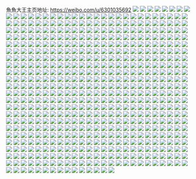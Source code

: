 魚魚大王主页地址: https://weibo.com/u/6301035692 
![](https://wx4.sinaimg.cn/mw2000/006SqvdWly1h8wrutnjklj30u0140114.jpg) 
![](https://wx4.sinaimg.cn/mw2000/006SqvdWly1h8wrurtm27j30u0140q9i.jpg) 
![](https://wx4.sinaimg.cn/mw2000/006SqvdWly1h8wruyfi19j30u0140wo0.jpg) 
![](https://wx4.sinaimg.cn/mw2000/006SqvdWly1h8wrv1w5x6j30u0140n8r.jpg) 
![](https://wx4.sinaimg.cn/mw2000/006SqvdWly1h8wrv4aw80j30u0140120.jpg) 
![](https://wx4.sinaimg.cn/mw2000/006SqvdWly1h8u0h585n4j30u013z456.jpg) 
![](https://wx4.sinaimg.cn/mw2000/006SqvdWly1h8suwefup4j30n01dsdi9.jpg) 
![](https://wx4.sinaimg.cn/mw2000/006SqvdWly1h8quftot3oj30n01dsq64.jpg) 
![](https://wx4.sinaimg.cn/mw2000/006SqvdWly1h8jdzva53vj30n01dsgpe.jpg) 
![](https://wx4.sinaimg.cn/mw2000/006SqvdWly1h8bsk2ibw4j31sk2e24qq.jpg) 
![](https://wx4.sinaimg.cn/mw2000/006SqvdWly1h8bsk3glt8j31wz2jzu0x.jpg) 
![](https://wx4.sinaimg.cn/mw2000/006SqvdWly1h8bsk1flloj31up2gyb29.jpg) 
![](https://wx4.sinaimg.cn/mw2000/006SqvdWly1h8aowx93irj30n01dsgsq.jpg) 
![](https://wx4.sinaimg.cn/mw2000/006SqvdWly1h8aowyfyzvj30n01ds452.jpg) 
![](https://wx4.sinaimg.cn/mw2000/006SqvdWly1h72gvwatrtj30u01400wb.jpg) 
![](https://wx4.sinaimg.cn/mw2000/006SqvdWly1h70cx6yhiqj30n017176n.jpg) 
![](https://wx4.sinaimg.cn/mw2000/006SqvdWly1h70cylhmhdj30n01dsgmi.jpg) 
![](https://wx4.sinaimg.cn/mw2000/006SqvdWly1h6r142a51jj30u014040z.jpg) 
![](https://wx4.sinaimg.cn/mw2000/006SqvdWly1h6r1414jq7j30u0140gse.jpg) 
![](https://wx4.sinaimg.cn/mw2000/006SqvdWly1h6r147tzctj30u014010q.jpg) 
![](https://wx4.sinaimg.cn/mw2000/006SqvdWly1h6r143lcj6j30u0140tae.jpg) 
![](https://wx4.sinaimg.cn/mw2000/006SqvdWly1h6r145otv0j30u0140n3x.jpg) 
![](https://wx4.sinaimg.cn/mw2000/006SqvdWly1h6r1494h16j30u0140tg8.jpg) 
![](https://wx4.sinaimg.cn/mw2000/006SqvdWly1h6f2nqagnlj30n01dswh1.jpg) 
![](https://wx4.sinaimg.cn/mw2000/006SqvdWly1h6e8nlencjj30n01ds774.jpg) 
![](https://wx4.sinaimg.cn/mw2000/006SqvdWly1h64qapkckjj30n01dsdhu.jpg) 
![](https://wx4.sinaimg.cn/mw2000/006SqvdWly1h64qapzblnj30n01ds40r.jpg) 
![](https://wx4.sinaimg.cn/mw2000/006SqvdWly1h64qaokon2j30n01dsgnm.jpg) 
![](https://wx4.sinaimg.cn/mw2000/006SqvdWly1h64qaqngwlj30n01ds0un.jpg) 
![](https://wx4.sinaimg.cn/mw2000/006SqvdWly1h64qar4htkj30n01dsdhr.jpg) 
![](https://wx4.sinaimg.cn/mw2000/006SqvdWly1h64qarfh4qj30n01ds75y.jpg) 
![](https://wx4.sinaimg.cn/mw2000/006SqvdWly1h64qasblhej30n01dsn0f.jpg) 
![](https://wx4.sinaimg.cn/mw2000/006SqvdWly1h6463nbwgmj30mz0p5751.jpg) 
![](https://wx4.sinaimg.cn/mw2000/006SqvdWly1h5wmkb48wsj313u0tu0yx.jpg) 
![](https://wx4.sinaimg.cn/mw2000/006SqvdWly1h5mtwezxa6j30u0140wpc.jpg) 
![](https://wx4.sinaimg.cn/mw2000/006SqvdWly1h5mtweqch5j30u0140qd9.jpg) 
![](https://wx4.sinaimg.cn/mw2000/006SqvdWly1h5mtwfa3kmj30u0140k2m.jpg) 
![](https://wx4.sinaimg.cn/mw2000/006SqvdWly1h5mtwfigwoj30u00u0798.jpg) 
![](https://wx4.sinaimg.cn/mw2000/006SqvdWly1h5mtwfv3pij30u0140th9.jpg) 
![](https://wx4.sinaimg.cn/mw2000/006SqvdWly1h5mtwg4ohkj30u0140ahj.jpg) 
![](https://wx4.sinaimg.cn/mw2000/006SqvdWly1h5mtwgeupdj30u014046u.jpg) 
![](https://wx4.sinaimg.cn/mw2000/006SqvdWly1h4xe5v3ja2j30u01hcahc.jpg) 
![](https://wx4.sinaimg.cn/mw2000/006SqvdWly1h4vmo39jo6j30u0140qbb.jpg) 
![](https://wx4.sinaimg.cn/mw2000/006SqvdWly1h3qdiif2okj31400u049l.jpg) 
![](https://wx4.sinaimg.cn/mw2000/006SqvdWly1h2f139360xj30u01hc47q.jpg) 
![](https://wx4.sinaimg.cn/mw2000/006SqvdWly1h2a22fmwjhj30qy1bwn1r.jpg) 
![](https://wx4.sinaimg.cn/mw2000/006SqvdWly1h1mbj8ds0jj30u01407dm.jpg) 
![](https://wx4.sinaimg.cn/mw2000/006SqvdWly1h1mbj8u0ukj30u0140qby.jpg) 
![](https://wx4.sinaimg.cn/mw2000/006SqvdWly1h2a5lecigaj30u0181n0j.jpg) 
![](https://wx4.sinaimg.cn/mw2000/006SqvdWly1h2a5lf5ol7j30u01ac42e.jpg) 
![](https://wx4.sinaimg.cn/mw2000/006SqvdWly1h2a5lfkhh1j30u0191wit.jpg) 
![](https://wx4.sinaimg.cn/mw2000/006SqvdWly1h1gksp3plej30u0140qfo.jpg) 
![](https://wx4.sinaimg.cn/mw2000/006SqvdWly1h1gkspi4hqj30u0140dsn.jpg) 
![](https://wx4.sinaimg.cn/mw2000/006SqvdWly1h1gkspx0o9j30u0140tn2.jpg) 
![](https://wx4.sinaimg.cn/mw2000/006SqvdWly1h1gksqebq3j30u0140495.jpg) 
![](https://wx4.sinaimg.cn/mw2000/006SqvdWly1h1gksqpluaj30u0140tkj.jpg) 
![](https://wx4.sinaimg.cn/mw2000/006SqvdWly1h1gksr2bxaj30u0140tht.jpg) 
![](https://wx4.sinaimg.cn/mw2000/006SqvdWly1h1eugkxl4kj30u014044l.jpg) 
![](https://wx4.sinaimg.cn/mw2000/006SqvdWly1h1euglknfij30u0140gt3.jpg) 
![](https://wx4.sinaimg.cn/mw2000/006SqvdWly1h1eugm0kmfj30u0140ah0.jpg) 
![](https://wx4.sinaimg.cn/mw2000/006SqvdWly1h1eugmljhhj30u0140n58.jpg) 
![](https://wx4.sinaimg.cn/mw2000/006SqvdWly1h1eugkhofkj30u0140wkh.jpg) 
![](https://wx4.sinaimg.cn/mw2000/006SqvdWly1h1eugnge13j30u0140tfu.jpg) 
![](https://wx4.sinaimg.cn/mw2000/006SqvdWly1h1eugnuy9dj30u014046v.jpg) 
![](https://wx4.sinaimg.cn/mw2000/006SqvdWly1h1e6u884gpj30u01404al.jpg) 
![](https://wx4.sinaimg.cn/mw2000/006SqvdWly1h1e6u8m5myj30u013tdqn.jpg) 
![](https://wx4.sinaimg.cn/mw2000/006SqvdWly1h0f4zr4az5j30u0140woe.jpg) 
![](https://wx4.sinaimg.cn/mw2000/006SqvdWly1h0f4zsa2mlj30u0140gu4.jpg) 
![](https://wx4.sinaimg.cn/mw2000/006SqvdWly1h0f4zt74pej30u013utez.jpg) 
![](https://wx4.sinaimg.cn/mw2000/006SqvdWly1h0c63s0bsvj30p718un43.jpg) 
![](https://wx4.sinaimg.cn/mw2000/006SqvdWly1gzvdnhx8okj30tu0tutc5.jpg) 
![](https://wx4.sinaimg.cn/mw2000/006SqvdWly1gztln45udwj30u00u00zj.jpg) 
![](https://wx4.sinaimg.cn/mw2000/006SqvdWly1gzsgrcte3oj30u0140tdy.jpg) 
![](https://wx4.sinaimg.cn/mw2000/006SqvdWly1gzsgrdb740j30u0140gpu.jpg) 
![](https://wx4.sinaimg.cn/mw2000/006SqvdWly1gzsgrdx2xvj30u0140dl3.jpg) 
![](https://wx4.sinaimg.cn/mw2000/006SqvdWly1gzsgreuyk7j30u0140gqr.jpg) 
![](https://wx4.sinaimg.cn/mw2000/006SqvdWly1gzsgrfe4dhj30u014044e.jpg) 
![](https://wx4.sinaimg.cn/mw2000/006SqvdWly1gzsgrcej4nj30u014079b.jpg) 
![](https://wx4.sinaimg.cn/mw2000/006SqvdWly1gzsgrg2b7dj30u01407co.jpg) 
![](https://wx4.sinaimg.cn/mw2000/006SqvdWly1gzsgrgsh7bj30u0146wo2.jpg) 
![](https://wx4.sinaimg.cn/mw2000/006SqvdWly1gzsgrhej9yj30u0140n6g.jpg) 
![](https://wx4.sinaimg.cn/mw2000/006SqvdWly1gzkargdr6lj30u01407b7.jpg) 
![](https://wx4.sinaimg.cn/mw2000/006SqvdWly1gzkaqdvsmcj30u01hcgws.jpg) 
![](https://wx4.sinaimg.cn/mw2000/006SqvdWly1gzkarh61j9j30u0140tg0.jpg) 
![](https://wx4.sinaimg.cn/mw2000/006SqvdWly1gz6a1brmdsj32c02c0u0z.jpg) 
![](https://wx4.sinaimg.cn/mw2000/006SqvdWly1gz6a19h3j2j32c02c04qp.jpg) 
![](https://wx4.sinaimg.cn/mw2000/006SqvdWly1gz6a4ikq8aj32c02c0hdt.jpg) 
![](https://wx4.sinaimg.cn/mw2000/006SqvdWly1gyghxf5xj9j30u0140dox.jpg) 
![](https://wx4.sinaimg.cn/mw2000/006SqvdWly1gygglch3xvj30u0140jwj.jpg) 
![](https://wx4.sinaimg.cn/mw2000/006SqvdWly1gyggldhj09j30u0140tdx.jpg) 
![](https://wx4.sinaimg.cn/mw2000/006SqvdWly1gz3jw0ds18j31sc2dsx67.jpg) 
![](https://wx4.sinaimg.cn/mw2000/006SqvdWly1gxdmqcf1c6j31sk2e31ky.jpg) 
![](https://wx4.sinaimg.cn/mw2000/006SqvdWly1gxdmqadk0zj31vl2i47wi.jpg) 
![](https://wx4.sinaimg.cn/mw2000/006SqvdWly1gxdmqe2xlpj31fe1wj7wh.jpg) 
![](https://wx4.sinaimg.cn/mw2000/006SqvdWly1gxdmqgnpxtj31ma25qx6p.jpg) 
![](https://wx4.sinaimg.cn/mw2000/006SqvdWly1gxdmqfe9osj32c0340kjm.jpg) 
![](https://wx4.sinaimg.cn/mw2000/006SqvdWly1gxdmqigqm4j32c02c0npe.jpg) 
![](https://wx4.sinaimg.cn/mw2000/006SqvdWly1gxckpcuucmj32c0340qv8.jpg) 
![](https://wx4.sinaimg.cn/mw2000/006SqvdWly1gxckp96pk4j32c0340npg.jpg) 
![](https://wx4.sinaimg.cn/mw2000/006SqvdWly1gxckpg8izpj32c0340e85.jpg) 
![](https://wx4.sinaimg.cn/mw2000/006SqvdWly1gxckqad22yj32c0340qv7.jpg) 
![](https://wx4.sinaimg.cn/mw2000/006SqvdWly1gxckqd7qhrj32c03404qs.jpg) 
![](https://wx4.sinaimg.cn/mw2000/006SqvdWly1gxckpjzxx1j32c0340npg.jpg) 
![](https://wx4.sinaimg.cn/mw2000/006SqvdWly1gxckplq4luj32c0340qv7.jpg) 
![](https://wx4.sinaimg.cn/mw2000/006SqvdWly1gxckpoxpdij32c0340qv7.jpg) 
![](https://wx4.sinaimg.cn/mw2000/006SqvdWly1gxckpihnmsj32c0340e84.jpg) 
![](https://wx4.sinaimg.cn/mw2000/006SqvdWly1gx9wxa0b89j32c0340kjl.jpg) 
![](https://wx4.sinaimg.cn/mw2000/006SqvdWly1gx9wxc3i2qj32c0340e81.jpg) 
![](https://wx4.sinaimg.cn/mw2000/006SqvdWly1gx9wxdbug9j32c0340b29.jpg) 
![](https://wx4.sinaimg.cn/mw2000/006SqvdWly1gwx2wfedooj31ds0n0q7u.jpg) 
![](https://wx4.sinaimg.cn/mw2000/006SqvdWly1gwowwnxck8j30u00u043j.jpg) 
![](https://wx4.sinaimg.cn/mw2000/006SqvdWly1gwoumo80u5j30u00u0qan.jpg) 
![](https://wx4.sinaimg.cn/mw2000/006SqvdWly1gwo16g42jgj30u0140dqq.jpg) 
![](https://wx4.sinaimg.cn/mw2000/006SqvdWly1gwo16gih7uj30u0140qdw.jpg) 
![](https://wx4.sinaimg.cn/mw2000/006SqvdWly1gwo16h6bxij30wb0u0dpg.jpg) 
![](https://wx4.sinaimg.cn/mw2000/006SqvdWly1gwijmjf8zbj30u0140k2i.jpg) 
![](https://wx4.sinaimg.cn/mw2000/006SqvdWly1gwif46zwncj30u012lgwy.jpg) 
![](https://wx4.sinaimg.cn/mw2000/006SqvdWly1gwerrn7wxbj30u00u0wnk.jpg) 
![](https://wx4.sinaimg.cn/mw2000/006SqvdWly1gwerrni1vnj30u00u00za.jpg) 
![](https://wx4.sinaimg.cn/mw2000/006SqvdWly1gwerrnwfwbj30u00u0ah5.jpg) 
![](https://wx4.sinaimg.cn/mw2000/006SqvdWly1gwerro6uggj30u00u010l.jpg) 
![](https://wx4.sinaimg.cn/mw2000/006SqvdWly1gwerrms8joj30u00u0aiq.jpg) 
![](https://wx4.sinaimg.cn/mw2000/006SqvdWly1gwerrolv2nj30u00u0jwg.jpg) 
![](https://wx4.sinaimg.cn/mw2000/006SqvdWly1gwfnu9yanlj30u00ubjwn.jpg) 
![](https://wx4.sinaimg.cn/mw2000/006SqvdWly1gwdt2e8iayj30u0140wpo.jpg) 
![](https://wx4.sinaimg.cn/mw2000/006SqvdWly1gwdt2epv25j30u014013t.jpg) 
![](https://wx4.sinaimg.cn/mw2000/006SqvdWly1gwdt2ffqtej30u01407f3.jpg) 
![](https://wx4.sinaimg.cn/mw2000/006SqvdWly1gwdt2g61lvj30u01407af.jpg) 
![](https://wx4.sinaimg.cn/mw2000/006SqvdWly1gwdt2gqkecj30u0140wkh.jpg) 
![](https://wx4.sinaimg.cn/mw2000/006SqvdWly1gwdt2h76voj30u0140q8p.jpg) 
![](https://wx4.sinaimg.cn/mw2000/006SqvdWly1gw490wmrysj30u0140ws4.jpg) 
![](https://wx4.sinaimg.cn/mw2000/006SqvdWly1gvznlc9dgqj30u0140th8.jpg) 
![](https://wx4.sinaimg.cn/mw2000/006SqvdWly1gvznlcojfhj30u0140k0q.jpg) 
![](https://wx4.sinaimg.cn/mw2000/006SqvdWly1gvznn2nrn6j30u0140wol.jpg) 
![](https://wx4.sinaimg.cn/mw2000/006SqvdWly1gvwgjkj7iyj32c0340e82.jpg) 
![](https://wx4.sinaimg.cn/mw2000/006SqvdWly1gvrt1p17pwj31400u0qbq.jpg) 
![](https://wx4.sinaimg.cn/mw2000/006SqvdWly1gvrt1qeg1oj30u00u0wmp.jpg) 
![](https://wx4.sinaimg.cn/mw2000/006SqvdWly1gvrt1s1r9xj31400u0dmk.jpg) 
![](https://wx4.sinaimg.cn/mw2000/006SqvdWly1gvrt1pd6psj30u0140gsz.jpg) 
![](https://wx4.sinaimg.cn/mw2000/006SqvdWly1gvrt1tpm5hj30u0140woh.jpg) 
![](https://wx4.sinaimg.cn/mw2000/006SqvdWly1gvrt1vnkbmj30u00u0q6o.jpg) 
![](https://wx4.sinaimg.cn/mw2000/006SqvdWly1gvrt1x650tj30u014049s.jpg) 
![](https://wx4.sinaimg.cn/mw2000/006SqvdWly1gvrt1ze189j30u01407gx.jpg) 
![](https://wx4.sinaimg.cn/mw2000/006SqvdWly1gvrt20wsxdj30u0140n8c.jpg) 
![](https://wx4.sinaimg.cn/mw2000/006SqvdWly1gvrt2220ocj30u0140gr9.jpg) 
![](https://wx4.sinaimg.cn/mw2000/006SqvdWly1gvrt23ewuuj30u011cdrc.jpg) 
![](https://wx4.sinaimg.cn/mw2000/006SqvdWly1gvrt24zjuij30u0140dty.jpg) 
![](https://wx4.sinaimg.cn/mw2000/006SqvdWly1gvrt26i2smj30u0140akx.jpg) 
![](https://wx4.sinaimg.cn/mw2000/006SqvdWly1gvrt28mbwhj30u01404a1.jpg) 
![](https://wx4.sinaimg.cn/mw2000/006SqvdWly1gvpnanpyt6j30u014045g.jpg) 
![](https://wx4.sinaimg.cn/mw2000/006SqvdWly1gvpnaodm2cj60u0140n3y02.jpg) 
![](https://wx4.sinaimg.cn/mw2000/006SqvdWly1gvpnaoswouj60u0140jxi02.jpg) 
![](https://wx4.sinaimg.cn/mw2000/006SqvdWly1gvlzrdk36aj61sc2dshdf02.jpg) 
![](https://wx4.sinaimg.cn/mw2000/006SqvdWly1gvlzreug3tj61sc2dse8102.jpg) 
![](https://wx4.sinaimg.cn/mw2000/006SqvdWly1gvlzrfqhkbj61sc2dskjl02.jpg) 
![](https://wx4.sinaimg.cn/mw2000/006SqvdWly1gvkho03y7fj63402c0e8202.jpg) 
![](https://wx4.sinaimg.cn/mw2000/006SqvdWly1gvkho1mt69j63402c04qq02.jpg) 
![](https://wx4.sinaimg.cn/mw2000/006SqvdWly1gvhg6x5oe4j32c03407wi.jpg) 
![](https://wx4.sinaimg.cn/mw2000/006SqvdWly1gvhg6zvb0ij62c0340npe02.jpg) 
![](https://wx4.sinaimg.cn/mw2000/006SqvdWly1gvhg71k7j2j62ds1sce8102.jpg) 
![](https://wx4.sinaimg.cn/mw2000/006SqvdWly1gvfam1hh52j61sc26jhdt02.jpg) 
![](https://wx4.sinaimg.cn/mw2000/006SqvdWly1gv96hgmndej62ab31rhdv02.jpg) 
![](https://wx4.sinaimg.cn/mw2000/006SqvdWly1guyy5aq684j32c03407wi.jpg) 
![](https://wx4.sinaimg.cn/mw2000/006SqvdWly1guyy5cgzikj62c0340qv602.jpg) 
![](https://wx4.sinaimg.cn/mw2000/006SqvdWly1guyy59ewbej61qp1qpque02.jpg) 
![](https://wx4.sinaimg.cn/mw2000/006SqvdWly1gut6z7tesfj60n00xatg502.jpg) 
![](https://wx4.sinaimg.cn/mw2000/006SqvdWly1gukmuv8d9bj61sc25nhdt02.jpg) 
![](https://wx4.sinaimg.cn/mw2000/006SqvdWly1gug3ub1sq7j61sc29u4qq02.jpg) 
![](https://wx4.sinaimg.cn/mw2000/006SqvdWly1gug3uennqaj61sc2ds4qq02.jpg) 
![](https://wx4.sinaimg.cn/mw2000/006SqvdWly1gug3u77prvj61sc1scnpd02.jpg) 
![](https://wx4.sinaimg.cn/mw2000/006SqvdWly1gu82llhr2tj60iy0ekaau02.jpg) 
![](https://wx4.sinaimg.cn/mw2000/006SqvdWly1gu7rzh3798j326325m4qp.jpg) 
![](https://wx4.sinaimg.cn/mw2000/006SqvdWly1gu26ky3t8xj31sc2dshdt.jpg) 
![](https://wx4.sinaimg.cn/mw2000/006SqvdWly1gu26kzun9fj31sc2dskjl.jpg) 
![](https://wx4.sinaimg.cn/mw2000/006SqvdWly1gu26l3f8dfj31sc2dskjl.jpg) 
![](https://wx4.sinaimg.cn/mw2000/006SqvdWly1gtwunjlp0yj32c0340kjl.jpg) 
![](https://wx4.sinaimg.cn/mw2000/006SqvdWly1gtwunl3ch9j32c0340kjl.jpg) 
![](https://wx4.sinaimg.cn/mw2000/006SqvdWly1gtwunmavjbj32c0340kjl.jpg) 
![](https://wx4.sinaimg.cn/mw2000/006SqvdWly1gtwunngkmhj31sc2dsqv5.jpg) 
![](https://wx4.sinaimg.cn/mw2000/006SqvdWly1gtwunia1xsj31sc2ds4qp.jpg) 
![](https://wx4.sinaimg.cn/mw2000/006SqvdWly1gtwunpdy9rj31sc2dsnpd.jpg) 
![](https://wx4.sinaimg.cn/mw2000/006SqvdWly1gtqd9ygk6pj30my0v0gx2.jpg) 
![](https://wx4.sinaimg.cn/mw2000/006SqvdWly1gtqd9yrcf5j30n00ufn40.jpg) 
![](https://wx4.sinaimg.cn/mw2000/006SqvdWly1gtqd9z8y7hj30n00zcaj2.jpg) 
![](https://wx4.sinaimg.cn/mw2000/006SqvdWly1gtqd9znmadj30n00vsn7j.jpg) 
![](https://wx4.sinaimg.cn/mw2000/006SqvdWly1gtqd9xxnprj30sg0sgdsm.jpg) 
![](https://wx4.sinaimg.cn/mw2000/006SqvdWly1gtqd9zz7zvj30n00u8tij.jpg) 
![](https://wx4.sinaimg.cn/mw2000/006SqvdWly1gs2zb646znj317r1mcamy.jpg) 
![](https://wx4.sinaimg.cn/mw2000/006SqvdWly1gs2zb7hj75j31801moqv6.jpg) 
![](https://wx4.sinaimg.cn/mw2000/006SqvdWly1gs2zb5i4nhj31im20t4qp.jpg) 
![](https://wx4.sinaimg.cn/mw2000/006SqvdWly1gs2dn0qvhlj32c0340x6p.jpg) 
![](https://wx4.sinaimg.cn/mw2000/006SqvdWly1gs2dmzfxbuj32c02c07wi.jpg) 
![](https://wx4.sinaimg.cn/mw2000/006SqvdWly1gs2dn2db6qj32c02c0qv6.jpg) 
![](https://wx4.sinaimg.cn/mw2000/006SqvdWly1gs2dn3sbhzj32c02c0hdu.jpg) 
![](https://wx4.sinaimg.cn/mw2000/006SqvdWly1gs2dn5hc74j32c02c0npf.jpg) 
![](https://wx4.sinaimg.cn/mw2000/006SqvdWly1gs2dn72kl0j32c03404qr.jpg) 
![](https://wx4.sinaimg.cn/mw2000/006SqvdWly1grgdzkw1yfj33402c01kx.jpg) 
![](https://wx4.sinaimg.cn/mw2000/006SqvdWly1gqx43jv8hlj31sc2dse81.jpg) 
![](https://wx4.sinaimg.cn/mw2000/006SqvdWly1gqx43lgrkxj31sc2ds4qp.jpg) 
![](https://wx4.sinaimg.cn/mw2000/006SqvdWly1gqx43o8hdrj31sc2dskjl.jpg) 
![](https://wx4.sinaimg.cn/mw2000/006SqvdWly1gqh2jcyk13j325c2wattj.jpg) 
![](https://wx4.sinaimg.cn/mw2000/006SqvdWly1gqh2jemp7cj323l2h91kf.jpg) 
![](https://wx4.sinaimg.cn/mw2000/006SqvdWly1gqh2jh4r9qj32c0340qv6.jpg) 
![](https://wx4.sinaimg.cn/mw2000/006SqvdWly1gqh2fbqdqhj32c02c0b2a.jpg) 
![](https://wx4.sinaimg.cn/mw2000/006SqvdWly1gqh2fdg04vj32c02c0e82.jpg) 
![](https://wx4.sinaimg.cn/mw2000/006SqvdWly1gqh2fmqb3dj32c02c0npe.jpg) 
![](https://wx4.sinaimg.cn/mw2000/006SqvdWly1gqh2fj36ftj31w62cvu0x.jpg) 
![](https://wx4.sinaimg.cn/mw2000/006SqvdWly1gqh2fkxmfmj31cs1l6npe.jpg) 
![](https://wx4.sinaimg.cn/mw2000/006SqvdWly1gqh2j0e5cdj32c02jzb2h.jpg) 
![](https://wx4.sinaimg.cn/mw2000/006SqvdWly1gqgl1d0xslj31xq239e82.jpg) 
![](https://wx4.sinaimg.cn/mw2000/006SqvdWly1gqgl1bp87vj31y625bhdu.jpg) 
![](https://wx4.sinaimg.cn/mw2000/006SqvdWly1gqgl1ea2q0j323s29unpe.jpg) 
![](https://wx4.sinaimg.cn/mw2000/006SqvdWly1gqdol6tdwzj32c02c0e81.jpg) 
![](https://wx4.sinaimg.cn/mw2000/006SqvdWly1gqdol5wp2lj30rs1yc1kx.jpg) 
![](https://wx4.sinaimg.cn/mw2000/006SqvdWly1gqdol4coh4j335s35s4r5.jpg) 
![](https://wx4.sinaimg.cn/mw2000/006SqvdWly1gpr4vplsmrj31sc2dsx6p.jpg) 
![](https://wx4.sinaimg.cn/mw2000/006SqvdWly1gpr4vqj6aoj31sc2dsx6p.jpg) 
![](https://wx4.sinaimg.cn/mw2000/006SqvdWly1gpr4vrq07uj31sc2ds1ky.jpg) 
![](https://wx4.sinaimg.cn/mw2000/006SqvdWly1gpr4vt3kmmj31sc2dsx6p.jpg) 
![](https://wx4.sinaimg.cn/mw2000/006SqvdWly1gpr4vtz2taj31sc2ds1kx.jpg) 
![](https://wx4.sinaimg.cn/mw2000/006SqvdWly1gpr4vogxbpj31sc2dsb1v.jpg) 
![](https://wx4.sinaimg.cn/mw2000/006SqvdWly1gpr4vuw2agj31sc2dsx6p.jpg) 
![](https://wx4.sinaimg.cn/mw2000/006SqvdWly1gpr4vw4t1zj31sc2dse75.jpg) 
![](https://wx4.sinaimg.cn/mw2000/006SqvdWly1gpr4vx5s9jj31sc2ds1kx.jpg) 
![](https://wx4.sinaimg.cn/mw2000/006SqvdWly1gpr587nq5ej32bz33y4qp.jpg) 
![](https://wx4.sinaimg.cn/mw2000/006SqvdWly1gpr58f2rfej317r1mcwv9.jpg) 
![](https://wx4.sinaimg.cn/mw2000/006SqvdWly1gpr58b2vl5j32c0340e81.jpg) 
![](https://wx4.sinaimg.cn/mw2000/006SqvdWly1gpr585uysij32c02bne81.jpg) 
![](https://wx4.sinaimg.cn/mw2000/006SqvdWly1gpr589vhntj32c0340e82.jpg) 
![](https://wx4.sinaimg.cn/mw2000/006SqvdWly1gpr58e88opj32c03401ky.jpg) 
![](https://wx4.sinaimg.cn/mw2000/006SqvdWly1gpcqe4j7kwj32c0340b2a.jpg) 
![](https://wx4.sinaimg.cn/mw2000/006SqvdWly1gpcqe5y7nyj32c03407wi.jpg) 
![](https://wx4.sinaimg.cn/mw2000/006SqvdWly1gpcqe2z5hcj31s81s8h3p.jpg) 
![](https://wx4.sinaimg.cn/mw2000/006SqvdWly1gp8xv4lkzdj32c03404qq.jpg) 
![](https://wx4.sinaimg.cn/mw2000/006SqvdWly1gp8xvb65tjj32c02c0u0i.jpg) 
![](https://wx4.sinaimg.cn/mw2000/006SqvdWly1gp8xv9d3xlj32c02c04qp.jpg) 
![](https://wx4.sinaimg.cn/mw2000/006SqvdWly1gpr6ci3r6mj32c0340e81.jpg) 
![](https://wx4.sinaimg.cn/mw2000/006SqvdWly1gpr6ch62g4j32c0340hdt.jpg) 
![](https://wx4.sinaimg.cn/mw2000/006SqvdWly1gp8xv0qh1cj32c02c0hdt.jpg) 
![](https://wx4.sinaimg.cn/mw2000/006SqvdWly1gp7q1lxhh7j31sc2dsb2a.jpg) 
![](https://wx4.sinaimg.cn/mw2000/006SqvdWly1gp7q1opregj31sc2dsb2a.jpg) 
![](https://wx4.sinaimg.cn/mw2000/006SqvdWly1gp7q1r5okwj31sc2dsx6p.jpg) 
![](https://wx4.sinaimg.cn/mw2000/006SqvdWly1gpr5d8cm12j32c0340wqx.jpg) 
![](https://wx4.sinaimg.cn/mw2000/006SqvdWly1gp7q1s6p84j31o928cax8.jpg) 
![](https://wx4.sinaimg.cn/mw2000/006SqvdWly1gp7q1vkbwmj31ug2glqrt.jpg) 
![](https://wx4.sinaimg.cn/mw2000/006SqvdWly1gp422l76lsj30n01dsac4.jpg) 
![](https://wx4.sinaimg.cn/mw2000/006SqvdWly1gp3h5yfqu2j32c0340kjm.jpg) 
![](https://wx4.sinaimg.cn/mw2000/006SqvdWly1gp3h5wmbvaj32c0340u0y.jpg) 
![](https://wx4.sinaimg.cn/mw2000/006SqvdWly1gp3h610pfsj32c0340x6q.jpg) 
![](https://wx4.sinaimg.cn/mw2000/006SqvdWly1gp252ucvyoj30n0107jyl.jpg) 
![](https://wx4.sinaimg.cn/mw2000/006SqvdWly1gp252ut0i2j30mz11qn5z.jpg) 
![](https://wx4.sinaimg.cn/mw2000/006SqvdWly1gp252vajvhj30mz127qb6.jpg) 
![](https://wx4.sinaimg.cn/mw2000/006SqvdWly1gosl9lb05fj30tx0txe5x.jpg) 
![](https://wx4.sinaimg.cn/mw2000/006SqvdWly1gon5ntn9unj31sc2ds4qp.jpg) 
![](https://wx4.sinaimg.cn/mw2000/006SqvdWly1gon5nw1046j31sc2ds1kx.jpg) 
![](https://wx4.sinaimg.cn/mw2000/006SqvdWly1gon5nxcqraj31sc2ds1kx.jpg) 
![](https://wx4.sinaimg.cn/mw2000/006SqvdWly1goiksjttwmj32c0340tkt.jpg) 
![](https://wx4.sinaimg.cn/mw2000/006SqvdWly1goikshouj7j32c03407wh.jpg) 
![](https://wx4.sinaimg.cn/mw2000/006SqvdWly1goiksfrbzpj32c03404qq.jpg) 
![](https://wx4.sinaimg.cn/mw2000/006SqvdWly1goikslfwoxj32c03404qp.jpg) 
![](https://wx4.sinaimg.cn/mw2000/006SqvdWly1goiksofpsmj32c0340kjm.jpg) 
![](https://wx4.sinaimg.cn/mw2000/006SqvdWly1goiksqaca8j31sc2dskjl.jpg) 
![](https://wx4.sinaimg.cn/mw2000/006SqvdWly1gog3mi82mij32c0340qv5.jpg) 
![](https://wx4.sinaimg.cn/mw2000/006SqvdWly1gog3mk9skjj32c0340e81.jpg) 
![](https://wx4.sinaimg.cn/mw2000/006SqvdWly1gog3mlcb4tj31sc2dsqv5.jpg) 
![](https://wx4.sinaimg.cn/mw2000/006SqvdWly1godnkdx05kj32c02c01kx.jpg) 
![](https://wx4.sinaimg.cn/mw2000/006SqvdWly1gobchnguhkj32c0340hdu.jpg) 
![](https://wx4.sinaimg.cn/mw2000/006SqvdWly1gobchot4mej32c0340e82.jpg) 
![](https://wx4.sinaimg.cn/mw2000/006SqvdWly1gobchm9motj32c0340npd.jpg) 
![](https://wx4.sinaimg.cn/mw2000/006SqvdWly1gobchq7vxbj31sc2dsx6q.jpg) 
![](https://wx4.sinaimg.cn/mw2000/006SqvdWly1gobchrejr3j31sc2ds7wi.jpg) 
![](https://wx4.sinaimg.cn/mw2000/006SqvdWly1gobchssalqj32c0340npe.jpg) 
![](https://wx4.sinaimg.cn/mw2000/006SqvdWly1go590phhqmj32c0340b2a.jpg) 
![](https://wx4.sinaimg.cn/mw2000/006SqvdWly1gnw40gvy18j32c02c0b2a.jpg) 
![](https://wx4.sinaimg.cn/mw2000/006SqvdWly1gnw40fpfd3j30u00u01by.jpg) 
![](https://wx4.sinaimg.cn/mw2000/006SqvdWly1gnw40hrsnuj32c02cee81.jpg) 
![](https://wx4.sinaimg.cn/mw2000/006SqvdWly1gnve7jmiokj32c03404qq.jpg) 
![](https://wx4.sinaimg.cn/mw2000/006SqvdWly1gnk2dtid0jg308c08c3yy.jpg) 
![](https://wx4.sinaimg.cn/mw2000/006SqvdWly1h3xciw0eh4j30u0134114.jpg) 
![](https://wx4.sinaimg.cn/mw2000/006SqvdWly1h3xciwguimj30u00xzwlv.jpg) 
![](https://wx4.sinaimg.cn/mw2000/006SqvdWly1h3xciws3omj30u012j114.jpg) 
![](https://wx4.sinaimg.cn/mw2000/006SqvdWly1gn5pv4hpmlj32c02u71kz.jpg) 
![](https://wx4.sinaimg.cn/mw2000/006SqvdWly1gne943je1rj31sc2dsb2a.jpg) 
![](https://wx4.sinaimg.cn/mw2000/006SqvdWly1gne9456e03j31sc2ds4qq.jpg) 
![](https://wx4.sinaimg.cn/mw2000/006SqvdWly1gne946g2pij31sc2dsqv5.jpg) 
![](https://wx4.sinaimg.cn/mw2000/006SqvdWly1gn3ltrm7nfj32c0340kjm.jpg) 
![](https://wx4.sinaimg.cn/mw2000/006SqvdWly1gn3ltszxpsj325630j7wh.jpg) 
![](https://wx4.sinaimg.cn/mw2000/006SqvdWly1gn3lu0me35j32c0340hdt.jpg) 
![](https://wx4.sinaimg.cn/mw2000/006SqvdWly1gn3ltxrvuwj32c0340b2a.jpg) 
![](https://wx4.sinaimg.cn/mw2000/006SqvdWly1gn3ltyo6s1j32c0340wps.jpg) 
![](https://wx4.sinaimg.cn/mw2000/006SqvdWly1gn3ltu2839j32c02tg7rz.jpg) 
![](https://wx4.sinaimg.cn/mw2000/006SqvdWly1gmui6clabej31sj2e1hdt.jpg) 
![](https://wx4.sinaimg.cn/mw2000/006SqvdWly1gmui6dffnhj320u2hwqv5.jpg) 
![](https://wx4.sinaimg.cn/mw2000/006SqvdWly1gmk1bizm5nj32c02c0b29.jpg) 
![](https://wx4.sinaimg.cn/mw2000/006SqvdWly1gmk1bjudzrj32c02c07wh.jpg) 
![](https://wx4.sinaimg.cn/mw2000/006SqvdWly1gmk1bl9sulj32c02c0x6q.jpg) 
![](https://wx4.sinaimg.cn/mw2000/006SqvdWly1gmixc4m6w6j32at2nuquu.jpg) 
![](https://wx4.sinaimg.cn/mw2000/006SqvdWly1gmixc28kv4j31sb20j7wi.jpg) 
![](https://wx4.sinaimg.cn/mw2000/006SqvdWly1gmixc3ef3dj31wz27hhdt.jpg) 
![](https://wx4.sinaimg.cn/mw2000/006SqvdWly1gme756t46qj32c02ow1ky.jpg) 
![](https://wx4.sinaimg.cn/mw2000/006SqvdWly1gmcjvqxvp6j32c02c0b29.jpg) 
![](https://wx4.sinaimg.cn/mw2000/006SqvdWly1gm3mc2z3vhj32aj2ajx6p.jpg) 
![](https://wx4.sinaimg.cn/mw2000/006SqvdWly1gm2bk3sag7j30tz0tz1kx.jpg) 
![](https://wx4.sinaimg.cn/mw2000/006SqvdWly1gm2bjt0d5jj32c02c07wi.jpg) 
![](https://wx4.sinaimg.cn/mw2000/006SqvdWly1gm2bjqu4kkj32c02c0npe.jpg) 
![](https://wx4.sinaimg.cn/mw2000/006SqvdWgy1glpnxctgewj32c02c0e82.jpg) 
![](https://wx4.sinaimg.cn/mw2000/006SqvdWly1glm5vkkpysj31sc26gqsa.jpg) 
![](https://wx4.sinaimg.cn/mw2000/006SqvdWly1glm5vm18pvj31jd1jdx3g.jpg) 
![](https://wx4.sinaimg.cn/mw2000/006SqvdWly1gllhorxpuuj32bs2bs7wi.jpg) 
![](https://wx4.sinaimg.cn/mw2000/006SqvdWly1glj0ktpv6mj31rf1x2u0x.jpg) 
![](https://wx4.sinaimg.cn/mw2000/006SqvdWly1glfmvc1e7pj31kq1kq1kx.jpg) 
![](https://wx4.sinaimg.cn/mw2000/006SqvdWly1glc9bphi8oj32c02c07wi.jpg) 
![](https://wx4.sinaimg.cn/mw2000/006SqvdWly1glc9b8w50qj32c02c0atb.jpg) 
![](https://wx4.sinaimg.cn/mw2000/006SqvdWly1glc941beitj320g20g7wh.jpg) 
![](https://wx4.sinaimg.cn/mw2000/006SqvdWly1glc940ketaj32c02c0kjl.jpg) 
![](https://wx4.sinaimg.cn/mw2000/006SqvdWly1glc942f1drj32c02c0e81.jpg) 
![](https://wx4.sinaimg.cn/mw2000/006SqvdWly1glc8ygbtaaj32c02c0kjo.jpg) 
![](https://wx4.sinaimg.cn/mw2000/006SqvdWly1glc8yhs95xj32c02c0u0y.jpg) 
![](https://wx4.sinaimg.cn/mw2000/006SqvdWly1glc8yihbz4j32c02c0npd.jpg) 
![](https://wx4.sinaimg.cn/mw2000/006SqvdWly1gl8kaeamhgj32c02c07qd.jpg) 
![](https://wx4.sinaimg.cn/mw2000/006SqvdWly1gl8kach4vpj32c02c0kik.jpg) 
![](https://wx4.sinaimg.cn/mw2000/006SqvdWly1gl8kaascx9j32c02c07wh.jpg) 
![](https://wx4.sinaimg.cn/mw2000/006SqvdWly1gl5ujhj4ksj32c02c0kjl.jpg) 
![](https://wx4.sinaimg.cn/mw2000/006SqvdWly1gl9xam3gmdj31ei1ei7rt.jpg) 
![](https://wx4.sinaimg.cn/mw2000/006SqvdWly1gl9xalb9gyj31jb1jbe81.jpg) 
![](https://wx4.sinaimg.cn/mw2000/006SqvdWly1gl0k9frcukj31kw1kwtxy.jpg) 
![](https://wx4.sinaimg.cn/mw2000/006SqvdWly1gkydhrw6htj30mz0kh774.jpg) 
![](https://wx4.sinaimg.cn/mw2000/006SqvdWly1gkws1t48edj32c02c0qsk.jpg) 
![](https://wx4.sinaimg.cn/mw2000/006SqvdWly1gkws1sfk93j32c02c01jp.jpg) 
![](https://wx4.sinaimg.cn/mw2000/006SqvdWly1gkws1toazej313r0ttqd8.jpg) 
![](https://wx4.sinaimg.cn/mw2000/006SqvdWly1gkvwjxakuaj31sc2dsh6f.jpg) 
![](https://wx4.sinaimg.cn/mw2000/006SqvdWly1gkprit5qfnj31kw1kwaqe.jpg) 
![](https://wx4.sinaimg.cn/mw2000/006SqvdWly1gkl47wpbcgj32c02c0e82.jpg) 
![](https://wx4.sinaimg.cn/mw2000/006SqvdWly1gkl47vggk2j32bz2bzqv5.jpg) 
![](https://wx4.sinaimg.cn/mw2000/006SqvdWly1gkl47xxnd0j31v12nlqv5.jpg) 
![](https://wx4.sinaimg.cn/mw2000/006SqvdWly1gkftelybbrj31rf2ckx6p.jpg) 
![](https://wx4.sinaimg.cn/mw2000/006SqvdWly1gkftenf1fqj32c02c0npe.jpg) 
![](https://wx4.sinaimg.cn/mw2000/006SqvdWly1gkfteohbm1j328c28ckjl.jpg) 
![](https://wx4.sinaimg.cn/mw2000/006SqvdWly1gkftekus56j32c02c0u0x.jpg) 
![](https://wx4.sinaimg.cn/mw2000/006SqvdWly1gkfteqvzlcj32c02c07wi.jpg) 
![](https://wx4.sinaimg.cn/mw2000/006SqvdWly1gkfterz0x8j32c02c0kjl.jpg) 
![](https://wx4.sinaimg.cn/mw2000/006SqvdWly1gkc7m6avmjj316o16owt9.jpg) 
![](https://wx4.sinaimg.cn/mw2000/006SqvdWly1gkb5b4jd71j316o1kw7r3.jpg) 
![](https://wx4.sinaimg.cn/mw2000/006SqvdWly1gkb5b3rc8vj316o1kwdye.jpg) 
![](https://wx4.sinaimg.cn/mw2000/006SqvdWly1gkb5b55h51j316o1kwh6v.jpg) 
![](https://wx4.sinaimg.cn/mw2000/006SqvdWly1gka048xifhj31kw1kwe7u.jpg) 
![](https://wx4.sinaimg.cn/mw2000/006SqvdWly1gka04b5lpbj31400u0jwh.jpg) 
![](https://wx4.sinaimg.cn/mw2000/006SqvdWly1gka04bj8dkj30u00u048m.jpg) 
![](https://wx4.sinaimg.cn/mw2000/006SqvdWly1gka04els4dj325k25kb2a.jpg) 
![](https://wx4.sinaimg.cn/mw2000/006SqvdWly1gka04d4sovj32ds1sc4qq.jpg) 
![](https://wx4.sinaimg.cn/mw2000/006SqvdWly1gka04a6fyvj32c02c04qr.jpg) 
![](https://wx4.sinaimg.cn/mw2000/006SqvdWly1gka04avbvhj31kw1kwaqh.jpg) 
![](https://wx4.sinaimg.cn/mw2000/006SqvdWly1gka047yz0bj32br2bru0x.jpg) 
![](https://wx4.sinaimg.cn/mw2000/006SqvdWly1gka04c13c3j31ei1eih2x.jpg) 
![](https://wx4.sinaimg.cn/mw2000/006SqvdWly1gk1tofmoazj316o16owwo.jpg) 
![](https://wx4.sinaimg.cn/mw2000/006SqvdWly1gk0s2cstsgj32c02c04qq.jpg) 
![](https://wx4.sinaimg.cn/mw2000/006SqvdWly1gk0s30njdzj329q310x44.jpg) 
![](https://wx4.sinaimg.cn/mw2000/006SqvdWly1gk1z6jgdxzj30n00uojzc.jpg) 
![](https://wx4.sinaimg.cn/mw2000/006SqvdWly1gk0s9k9sh7j32c02c01ky.jpg) 
![](https://wx4.sinaimg.cn/mw2000/006SqvdWly1gk0s4pdm1vj32c02c01kz.jpg) 
![](https://wx4.sinaimg.cn/mw2000/006SqvdWly1gk0sav22mej32ds1scb2a.jpg) 
![](https://wx4.sinaimg.cn/mw2000/006SqvdWly1gjtqel8wovj31kw1kw17n.jpg) 
![](https://wx4.sinaimg.cn/mw2000/006SqvdWly1gjrg5bod5wj316n1kw4lr.jpg) 
![](https://wx4.sinaimg.cn/mw2000/006SqvdWly1gjklddyfotj3190190nf0.jpg) 
![](https://wx4.sinaimg.cn/mw2000/006SqvdWly1gjdfjc9ctyj30n01x0e70.jpg) 
![](https://wx4.sinaimg.cn/mw2000/006SqvdWly1gjdfjdd4zcj30n01x0h8f.jpg) 
![](https://wx4.sinaimg.cn/mw2000/006SqvdWly1gjdfjancxlj30ma48he81.jpg) 
![](https://wx4.sinaimg.cn/mw2000/006SqvdWly1gjdfjh5zl4j30n01frqko.jpg) 
![](https://wx4.sinaimg.cn/mw2000/006SqvdWly1gjdfjk667wj315o3h0kjm.jpg) 
![](https://wx4.sinaimg.cn/mw2000/006SqvdWly1gjdfjft900j30n0541b2a.jpg) 
![](https://wx4.sinaimg.cn/mw2000/006SqvdWly1gja5yhrwk4j31sc2ds7wi.jpg) 
![](https://wx4.sinaimg.cn/mw2000/006SqvdWly1gja5yjh2waj32c02c0b0p.jpg) 
![](https://wx4.sinaimg.cn/mw2000/006SqvdWly1gja5ycb037j32c03401ky.jpg) 
![](https://wx4.sinaimg.cn/mw2000/006SqvdWly1gne98mac0hj31sc2dskjl.jpg) 
![](https://wx4.sinaimg.cn/mw2000/006SqvdWly1gne98nbj9ij31sc2dsqv5.jpg) 
![](https://wx4.sinaimg.cn/mw2000/006SqvdWly1gne98oujaqj32c0340x6q.jpg) 
![](https://wx4.sinaimg.cn/mw2000/006SqvdWly1gj5k1xu6k1j31q62ax4o4.jpg) 
![](https://wx4.sinaimg.cn/mw2000/006SqvdWly1giu0eobybgj32ds1scb01.jpg) 
![](https://wx4.sinaimg.cn/mw2000/006SqvdWly1giu0geddavj31sc2dsb2a.jpg) 
![](https://wx4.sinaimg.cn/mw2000/006SqvdWly1giu0fks2c6j32c02c0qv6.jpg) 
![](https://wx4.sinaimg.cn/mw2000/006SqvdWly1gip9om0b2ij30n00t3gv4.jpg) 
![](https://wx4.sinaimg.cn/mw2000/006SqvdWly1gio6qsn68dj32c0340b29.jpg) 
![](https://wx4.sinaimg.cn/mw2000/006SqvdWly1gio6rwbblvj32c03404qr.jpg) 
![](https://wx4.sinaimg.cn/mw2000/006SqvdWly1gio6pz5dyaj31sb2drhdu.jpg) 
![](https://wx4.sinaimg.cn/mw2000/006SqvdWly1gi6clvb9uhj32c02c0u0y.jpg) 
![](https://wx4.sinaimg.cn/mw2000/006SqvdWly1gi3gy4c2d4j32c03407wl.jpg) 
![](https://wx4.sinaimg.cn/mw2000/006SqvdWly1gi3gy348fej32c03407wo.jpg) 
![](https://wx4.sinaimg.cn/mw2000/006SqvdWly1gi3gy6qop3j32c0340b2e.jpg) 
![](https://wx4.sinaimg.cn/mw2000/006SqvdWly1gi3gy97q9vj32c02c0u10.jpg) 
![](https://wx4.sinaimg.cn/mw2000/006SqvdWly1gi3gyan5u3j32c02c04qs.jpg) 
![](https://wx4.sinaimg.cn/mw2000/006SqvdWly1gi3gyc37mkj33402c0e86.jpg) 
![](https://wx4.sinaimg.cn/mw2000/006SqvdWly1gi35vdb9coj32ds1sc1kx.jpg) 
![](https://wx4.sinaimg.cn/mw2000/006SqvdWly1gi35vdyzflj32ds1sc4qp.jpg) 
![](https://wx4.sinaimg.cn/mw2000/006SqvdWly1gi35vcrbiuj32bc1qi1ky.jpg) 
![](https://wx4.sinaimg.cn/mw2000/006SqvdWly1ghzwx3r8m3j3298298x3p.jpg) 
![](https://wx4.sinaimg.cn/mw2000/006SqvdWly1ghzwxonh8ij32bw2bwb27.jpg) 
![](https://wx4.sinaimg.cn/mw2000/006SqvdWly1ghzwx8rcqoj31ei1eiqmo.jpg) 
![](https://wx4.sinaimg.cn/mw2000/006SqvdWly1ghzwxpyezyj32c02c01ky.jpg) 
![](https://wx4.sinaimg.cn/mw2000/006SqvdWly1ghzwx7nn4dj32c02c0kjm.jpg) 
![](https://wx4.sinaimg.cn/mw2000/006SqvdWly1ghzwxr1t9sj32c02c0e82.jpg) 
![](https://wx4.sinaimg.cn/mw2000/006SqvdWly1ghyrp39nqij33402c0u0z.jpg) 
![](https://wx4.sinaimg.cn/mw2000/006SqvdWly1ghyropxqrxj30n00uo7cd.jpg) 
![](https://wx4.sinaimg.cn/mw2000/006SqvdWly1ghu527zp44j326m26mqv5.jpg) 
![](https://wx4.sinaimg.cn/mw2000/006SqvdWly1ghu5273ha4j3254254hdt.jpg) 
![](https://wx4.sinaimg.cn/mw2000/006SqvdWly1ghu529ayaij31sc1sckjl.jpg) 
![](https://wx4.sinaimg.cn/mw2000/006SqvdWly1ghstfcug02j31fb1fbttw.jpg) 
![](https://wx4.sinaimg.cn/mw2000/006SqvdWly1ghst72zn9uj32bs2brtyt.jpg) 
![](https://wx4.sinaimg.cn/mw2000/006SqvdWly1ghstfitxauj32c02c01kx.jpg) 
![](https://wx4.sinaimg.cn/mw2000/006SqvdWly1ghib4td1tqj31401hcn88.jpg) 
![](https://wx4.sinaimg.cn/mw2000/006SqvdWly1ghhd2unj1ej32c02c0e85.jpg) 
![](https://wx4.sinaimg.cn/mw2000/006SqvdWly1ghhd31xl2fj32c02c04qr.jpg) 
![](https://wx4.sinaimg.cn/mw2000/006SqvdWly1ghhd2s2rlqj32c02c0npf.jpg) 
![](https://wx4.sinaimg.cn/mw2000/006SqvdWly1ghhd2xq9inj32c02c0e87.jpg) 
![](https://wx4.sinaimg.cn/mw2000/006SqvdWly1ghhd30fxbgj32c02c0hdz.jpg) 
![](https://wx4.sinaimg.cn/mw2000/006SqvdWly1ghhd32loegj31kw1kw1kx.jpg) 
![](https://wx4.sinaimg.cn/mw2000/006SqvdWly1ghcufege12j31q02aou0x.jpg) 
![](https://wx4.sinaimg.cn/mw2000/006SqvdWly1ghcufd8wygj316o16o4cy.jpg) 
![](https://wx4.sinaimg.cn/mw2000/006SqvdWly1ghcuffu6m3j31fz1kwtw8.jpg) 
![](https://wx4.sinaimg.cn/mw2000/006SqvdWly1ghcufgdwpjj31ei1eito7.jpg) 
![](https://wx4.sinaimg.cn/mw2000/006SqvdWly1ghdxtymmbhj30ku0ku78o.jpg) 
![](https://wx4.sinaimg.cn/mw2000/006SqvdWly1ghdxsi0ku2j31kw1kw1kx.jpg) 
![](https://wx4.sinaimg.cn/mw2000/006SqvdWly1ghdxsip3f7j31kw1kw4qp.jpg) 
![](https://wx4.sinaimg.cn/mw2000/006SqvdWly1ghdxtmwxd5j30n01a07pp.jpg) 
![](https://wx4.sinaimg.cn/mw2000/006SqvdWly1ghdxvk24u3j32c02c0x6p.jpg) 
![](https://wx4.sinaimg.cn/mw2000/006SqvdWly1ghdxvo1l4rj32c02c01kx.jpg) 
![](https://wx4.sinaimg.cn/mw2000/006SqvdWly1gh4kfxxx5qj30n00uotfo.jpg) 
![](https://wx4.sinaimg.cn/mw2000/006SqvdWly1ggpnix4aywj31kw1kw1je.jpg) 
![](https://wx4.sinaimg.cn/mw2000/006SqvdWly1ggpniyjh23j31kw1kw1kx.jpg) 
![](https://wx4.sinaimg.cn/mw2000/006SqvdWly1ggpnizcj0bj316o16owu6.jpg) 
![](https://wx4.sinaimg.cn/mw2000/006SqvdWly1ggjq7ez8mxj30mv07jta6.jpg) 
![](https://wx4.sinaimg.cn/mw2000/006SqvdWly1ggajzbkkjrj33402c0e87.jpg) 
![](https://wx4.sinaimg.cn/mw2000/006SqvdWly1ggak00nbplj32kj1xex6p.jpg) 
![](https://wx4.sinaimg.cn/mw2000/006SqvdWly1ggak0vv3joj326d2wh4qq.jpg) 
![](https://wx4.sinaimg.cn/mw2000/006SqvdWly1gg9gks0rcuj32a02a1x6p.jpg) 
![](https://wx4.sinaimg.cn/mw2000/006SqvdWly1gg9gkibq4gj32c02c0kjl.jpg) 
![](https://wx4.sinaimg.cn/mw2000/006SqvdWly1gg9gp7pb3uj32c02c0qv9.jpg) 
![](https://wx4.sinaimg.cn/mw2000/006SqvdWly1gg9gnqw4umj32c02c0kjq.jpg) 
![](https://wx4.sinaimg.cn/mw2000/006SqvdWly1gg9gm5t0bej327e27ex6r.jpg) 
![](https://wx4.sinaimg.cn/mw2000/006SqvdWly1gg9gl7v76jj327t2747wj.jpg) 
![](https://wx4.sinaimg.cn/mw2000/006SqvdWly1gefn71um96j31sc2ds4qp.jpg) 
![](https://wx4.sinaimg.cn/mw2000/006SqvdWly1ghg1vofuugj31kw1kwx63.jpg) 
![](https://wx4.sinaimg.cn/mw2000/006SqvdWly1ghg1w0tbprj30u012ce81.jpg) 
![](https://wx4.sinaimg.cn/mw2000/006SqvdWly1ghg1w8zmuaj30ty0ugqss.jpg) 
![](https://wx4.sinaimg.cn/mw2000/006SqvdWly1geefxam917j31sc2ds1kx.jpg) 
![](https://wx4.sinaimg.cn/mw2000/006SqvdWly1geefwz2k2hj30n02tl1kx.jpg) 
![](https://wx4.sinaimg.cn/mw2000/006SqvdWly1geefxe7cluj30n01x0ka2.jpg) 
![](https://wx4.sinaimg.cn/mw2000/006SqvdWly1geefx5dfiyj30n01vs1kx.jpg) 
![](https://wx4.sinaimg.cn/mw2000/006SqvdWly1gdzf9p35ugj316o1kwduo.jpg) 
![](https://wx4.sinaimg.cn/mw2000/006SqvdWly1gdy3191kioj33402c0qv6.jpg) 
![](https://wx4.sinaimg.cn/mw2000/006SqvdWly1gdfqfvlpvij31ei1ei4qp.jpg) 
![](https://wx4.sinaimg.cn/mw2000/006SqvdWly1gbljpdydl3j30u00u047e.jpg) 
![](https://wx4.sinaimg.cn/mw2000/006SqvdWly1gbljpgg889j30u00u0qal.jpg) 
![](https://wx4.sinaimg.cn/mw2000/006SqvdWly1gbljpp7kumj30u00u0aip.jpg) 
![](https://wx4.sinaimg.cn/mw2000/006SqvdWly1gbljpb39lhj31h50u0k7m.jpg) 
![](https://wx4.sinaimg.cn/mw2000/006SqvdWly1gbljpk2tqoj30u00u1qdj.jpg) 
![](https://wx4.sinaimg.cn/mw2000/006SqvdWly1gbljpsl1vaj30u00u0amx.jpg) 
![](https://wx4.sinaimg.cn/mw2000/006SqvdWly1gbljpmrlwjj30u00u0wlv.jpg) 
![](https://wx4.sinaimg.cn/mw2000/006SqvdWly1gbljpwqg12j30u00u0wjl.jpg) 
![](https://wx4.sinaimg.cn/mw2000/006SqvdWly1gbljpyukp8j30u00u0k17.jpg) 
![](https://wx4.sinaimg.cn/mw2000/006SqvdWly1gb92xb7wzcj30u00u0doc.jpg) 
![](https://wx4.sinaimg.cn/mw2000/006SqvdWly1gb92xdj3iij30u00u0gt1.jpg) 
![](https://wx4.sinaimg.cn/mw2000/006SqvdWly1gb92xfugfxj30u00u047a.jpg) 
![](https://wx4.sinaimg.cn/mw2000/006SqvdWly1gav8u69g3tj30n00uojz4.jpg) 
![](https://wx4.sinaimg.cn/mw2000/006SqvdWly1gaq5d6zi8vj30u00u0q91.jpg) 
![](https://wx4.sinaimg.cn/mw2000/006SqvdWly1gaq5d6o4f8j30u00u0dm0.jpg) 
![](https://wx4.sinaimg.cn/mw2000/006SqvdWly1gaq5d7a8tuj30u00u0aj4.jpg) 
![](https://wx4.sinaimg.cn/mw2000/006SqvdWly1ga8qyuxddlj30n00uo7bw.jpg) 
![](https://wx4.sinaimg.cn/mw2000/006SqvdWly1gdec84hfr1j31bi17qtkj.jpg) 
![](https://wx4.sinaimg.cn/mw2000/006SqvdWly1g9xccprtl2j30n00n0jwk.jpg) 
![](https://wx4.sinaimg.cn/mw2000/006SqvdWly1g9xccqaicrj30n00n0gpq.jpg) 
![](https://wx4.sinaimg.cn/mw2000/006SqvdWly1g9xccrzo8dj31400u07e4.jpg) 
![](https://wx4.sinaimg.cn/mw2000/006SqvdWly1gdeco2kjtsj32c02c0kc8.jpg) 
![](https://wx4.sinaimg.cn/mw2000/006SqvdWly1g9rslo0ewvj31400u0k1e.jpg) 
![](https://wx4.sinaimg.cn/mw2000/006SqvdWly1g9kpampssmj30u0140du6.jpg) 
![](https://wx4.sinaimg.cn/mw2000/006SqvdWly1g9kergyn3oj30u10w610j.jpg) 
![](https://wx4.sinaimg.cn/mw2000/006SqvdWly1g9kergmfn5j30u00u0jz5.jpg) 
![](https://wx4.sinaimg.cn/mw2000/006SqvdWly1gdec3ckmthj32c03404qq.jpg) 
![](https://wx4.sinaimg.cn/mw2000/006SqvdWly1g9ii0j37klj30n00uo45x.jpg) 
![](https://wx4.sinaimg.cn/mw2000/006SqvdWly1g9ii0jo7icj30n00uo45i.jpg) 
![](https://wx4.sinaimg.cn/mw2000/006SqvdWly1g9ii1i3k2pj30u00u0qc1.jpg) 
![](https://wx4.sinaimg.cn/mw2000/006SqvdWly1gnedcc5lpsj32482tqwz2.jpg) 
![](https://wx4.sinaimg.cn/mw2000/006SqvdWly1gnedcd85p4j32c02canpe.jpg) 
![](https://wx4.sinaimg.cn/mw2000/006SqvdWly1gnedcf79olj32c02dze82.jpg) 
![](https://wx4.sinaimg.cn/mw2000/006SqvdWly1gnedchy2ppj32c0340npe.jpg) 
![](https://wx4.sinaimg.cn/mw2000/006SqvdWly1gnedcfzy35j31yt24se3i.jpg) 
![](https://wx4.sinaimg.cn/mw2000/006SqvdWly1gnedcgs74yj32482tqb29.jpg) 
![](https://wx4.sinaimg.cn/mw2000/006SqvdWly1g9gfx974gij30u01407gb.jpg) 
![](https://wx4.sinaimg.cn/mw2000/006SqvdWly1gdecssh9orj32462cr4qp.jpg) 
![](https://wx4.sinaimg.cn/mw2000/006SqvdWly1g9f206jc8qj31400u0ahq.jpg) 
![](https://wx4.sinaimg.cn/mw2000/006SqvdWly1gdecvf4gi6j32c02c01kx.jpg) 
![](https://wx4.sinaimg.cn/mw2000/006SqvdWly1g9drququ0vj31400u0tiy.jpg) 
![](https://wx4.sinaimg.cn/mw2000/006SqvdWly1g9drqv4u5yj31400u0dr0.jpg) 
![](https://wx4.sinaimg.cn/mw2000/006SqvdWly1g9drqu8r2kj31400u049y.jpg) 
![](https://wx4.sinaimg.cn/mw2000/006SqvdWly1g9b9jh3v2yj30u00xmgxi.jpg) 
![](https://wx4.sinaimg.cn/mw2000/006SqvdWly1g989mtda3qj30r60p1tbl.jpg) 
![](https://wx4.sinaimg.cn/mw2000/006SqvdWly1g989msy2tej30u00vdajr.jpg) 
![](https://wx4.sinaimg.cn/mw2000/006SqvdWly1g989mtwnjej30u50u0qam.jpg) 
![](https://wx4.sinaimg.cn/mw2000/006SqvdWly1g95bqvb73zj31400u0qc4.jpg) 
![](https://wx4.sinaimg.cn/mw2000/006SqvdWly1g95bquxbbgj31430u10z0.jpg) 
![](https://wx4.sinaimg.cn/mw2000/006SqvdWly1g95bsbybsij31400u010z.jpg) 
![](https://wx4.sinaimg.cn/mw2000/006SqvdWly1g933wzi8jwj30u00y5dmd.jpg) 
![](https://wx4.sinaimg.cn/mw2000/006SqvdWly1g933wyu0tgj30u00xujzi.jpg) 
![](https://wx4.sinaimg.cn/mw2000/006SqvdWly1g933x0hym8j30u00yygxi.jpg) 
![](https://wx4.sinaimg.cn/mw2000/006SqvdWly1g92ipbkb12j317j0u048u.jpg) 
![](https://wx4.sinaimg.cn/mw2000/006SqvdWly1gdebzegzqkj31zu2rsnhl.jpg) 
![](https://wx4.sinaimg.cn/mw2000/006SqvdWly1g90b6mlgmzj30u00v5dlw.jpg) 
![](https://wx4.sinaimg.cn/mw2000/006SqvdWly1g8wjmue3ovj31ox1ps4pz.jpg) 
![](https://wx4.sinaimg.cn/mw2000/006SqvdWly1g8uyzg8vdxj33402c0b1q.jpg) 
![](https://wx4.sinaimg.cn/mw2000/006SqvdWly1gdebvah6rmj31tk1tkb29.jpg) 
![](https://wx4.sinaimg.cn/mw2000/006SqvdWly1gdebvjl64zj31my1my7vy.jpg) 
![](https://wx4.sinaimg.cn/mw2000/006SqvdWly1gdebvqte9dj31m11lz1ha.jpg) 
![](https://wx4.sinaimg.cn/mw2000/006SqvdWly1g8oefu85y2j32c02c04qq.jpg) 
![](https://wx4.sinaimg.cn/mw2000/006SqvdWly1g8oefrxmitj32c02c0b2a.jpg) 
![](https://wx4.sinaimg.cn/mw2000/006SqvdWly1g8oefwpvfzj32c02c0hdu.jpg) 
![](https://wx4.sinaimg.cn/mw2000/006SqvdWly1g8m8yv2x1nj31j421he81.jpg) 
![](https://wx4.sinaimg.cn/mw2000/006SqvdWly1g8m8yywligj32tq248e7a.jpg) 
![](https://wx4.sinaimg.cn/mw2000/006SqvdWly1g8m8z17iqij32c0340u0x.jpg) 
![](https://wx4.sinaimg.cn/mw2000/006SqvdWly1g8d021pazmj30uo0n046q.jpg) 
![](https://wx4.sinaimg.cn/mw2000/006SqvdWly1gdeblqb4stj3248248b29.jpg) 
![](https://wx4.sinaimg.cn/mw2000/006SqvdWly1g8d024zsbqj33402c04qq.jpg) 
![](https://wx4.sinaimg.cn/mw2000/006SqvdWly1gdektmq58gj31kw1kw4qp.jpg) 
![](https://wx4.sinaimg.cn/mw2000/006SqvdWly1gdektzvywqj31kw1kw1kx.jpg) 
![](https://wx4.sinaimg.cn/mw2000/006SqvdWly1gdeku6q496j31kw1kw1kx.jpg) 
![](https://wx4.sinaimg.cn/mw2000/006SqvdWly1gdekubtttbj31kw16oayt.jpg) 
![](https://wx4.sinaimg.cn/mw2000/006SqvdWly1g8cg4rsm71j30n00n00zp.jpg) 
![](https://wx4.sinaimg.cn/mw2000/006SqvdWly1g8cg4uxqp5j3280280hdu.jpg) 
![](https://wx4.sinaimg.cn/mw2000/006SqvdWly1g8agpjqs01j33402c0u0y.jpg) 
![](https://wx4.sinaimg.cn/mw2000/006SqvdWly1g8agpm4k5bj33402c04qr.jpg) 
![](https://wx4.sinaimg.cn/mw2000/006SqvdWly1g87yz7vzz4j33402c0b2a.jpg) 
![](https://wx4.sinaimg.cn/mw2000/006SqvdWly1g87yzadhy6j33402c07wi.jpg) 
![](https://wx4.sinaimg.cn/mw2000/006SqvdWly1g87yz6kj44j30uo0n0jxt.jpg) 
![](https://wx4.sinaimg.cn/mw2000/006SqvdWly1g878inmu6qj32tq248b29.jpg) 
![](https://wx4.sinaimg.cn/mw2000/006SqvdWly1g85vnemo6wj32c02meu0x.jpg) 
![](https://wx4.sinaimg.cn/mw2000/006SqvdWly1g85vnd17n2j32c028rhdu.jpg) 
![](https://wx4.sinaimg.cn/mw2000/006SqvdWly1g85vnfibb7j31vc1ng7mb.jpg) 
![](https://wx4.sinaimg.cn/mw2000/006SqvdWly1g83rp5yiz5j324624ae6s.jpg) 
![](https://wx4.sinaimg.cn/mw2000/006SqvdWly1g83rp7m7sgj33402c0e81.jpg) 
![](https://wx4.sinaimg.cn/mw2000/006SqvdWly1g83rpaq23lj327u1o01kx.jpg) 
![](https://wx4.sinaimg.cn/mw2000/006SqvdWly1g83rpfke63j32nt2c0kjm.jpg) 
![](https://wx4.sinaimg.cn/mw2000/006SqvdWly1g83rph442wj30uo0n0wkz.jpg) 
![](https://wx4.sinaimg.cn/mw2000/006SqvdWly1gdebjcy3faj32c02c0qv5.jpg) 
![](https://wx4.sinaimg.cn/mw2000/006SqvdWly1g83rpcfwapj33402c0hdt.jpg) 
![](https://wx4.sinaimg.cn/mw2000/006SqvdWly1g83rpjj7cpj32c02c04qq.jpg) 
![](https://wx4.sinaimg.cn/mw2000/006SqvdWly1g83rpmf92nj32ae2bv1kz.jpg) 
![](https://wx4.sinaimg.cn/mw2000/006SqvdWly1g82ixlw2myj31sc1sce81.jpg) 
![](https://wx4.sinaimg.cn/mw2000/006SqvdWly1g82ixnx8f2j31sc1sckjl.jpg) 
![](https://wx4.sinaimg.cn/mw2000/006SqvdWly1g82ixoxfhoj31mc1mddud.jpg) 
![](https://wx4.sinaimg.cn/mw2000/006SqvdWly1gnedhyv9lgj32ae2aeb29.jpg) 
![](https://wx4.sinaimg.cn/mw2000/006SqvdWly1g7wmriwewoj30n00uoaic.jpg) 
![](https://wx4.sinaimg.cn/mw2000/006SqvdWly1g7wmrjgzy7j30n00uo0xz.jpg) 
![](https://wx4.sinaimg.cn/mw2000/006SqvdWly1gdebeyipfaj30mu0ib78u.jpg) 
![](https://wx4.sinaimg.cn/mw2000/006SqvdWly1g7w99as6v1j325w1mctzw.jpg) 
![](https://wx4.sinaimg.cn/mw2000/006SqvdWly1gdebikdkdnj32482484qp.jpg) 
![](https://wx4.sinaimg.cn/mw2000/006SqvdWly1gdebhob1ebj33402c0e82.jpg) 
![](https://wx4.sinaimg.cn/mw2000/006SqvdWly1gdebid6ce6j32ps1rte82.jpg) 
![](https://wx4.sinaimg.cn/mw2000/006SqvdWly1g7w99f1dfyj32c0340x6r.jpg) 
![](https://wx4.sinaimg.cn/mw2000/006SqvdWly1g7w99idq5lj33402c0npe.jpg) 
![](https://wx4.sinaimg.cn/mw2000/006SqvdWly1g7w99jbo8kj324624a1kx.jpg) 
![](https://wx4.sinaimg.cn/mw2000/006SqvdWly1g7w99k398tj32482484qp.jpg) 
![](https://wx4.sinaimg.cn/mw2000/006SqvdWly1g7w99kl3s9j30uo0n0jyf.jpg) 
![](https://wx4.sinaimg.cn/mw2000/006SqvdWly1g7ptd4b65lj33402c01kz.jpg) 
![](https://wx4.sinaimg.cn/mw2000/006SqvdWly1g7ptd54kjvj30n00uoq9q.jpg) 
![](https://wx4.sinaimg.cn/mw2000/006SqvdWly1g7ptd9ni30j33402c0x6q.jpg) 
![](https://wx4.sinaimg.cn/mw2000/006SqvdWly1g7leqkbr7aj31kw16o7o9.jpg) 
![](https://wx4.sinaimg.cn/mw2000/006SqvdWly1g7kzk6ag44j32ds1scb2a.jpg) 
![](https://wx4.sinaimg.cn/mw2000/006SqvdWly1gdel09zwnlj32ds1sc4qq.jpg) 
![](https://wx4.sinaimg.cn/mw2000/006SqvdWly1gdel1puuhgj33402c07wj.jpg) 
![](https://wx4.sinaimg.cn/mw2000/006SqvdWly1gdel56nuqcj30n00uoagk.jpg) 
![](https://wx4.sinaimg.cn/mw2000/006SqvdWly1g7f1152gdlj32ds1sc1ky.jpg) 
![](https://wx4.sinaimg.cn/mw2000/006SqvdWly1g7f117f4x6j33402c0hdt.jpg) 
![](https://wx4.sinaimg.cn/mw2000/006SqvdWly1g77k3ca425j31400u049j.jpg) 
![](https://wx4.sinaimg.cn/mw2000/006SqvdWly1g77k3cla61j30u00u0n68.jpg) 
![](https://wx4.sinaimg.cn/mw2000/006SqvdWly1g77k3cvo1zj30uo0n0q9e.jpg) 
